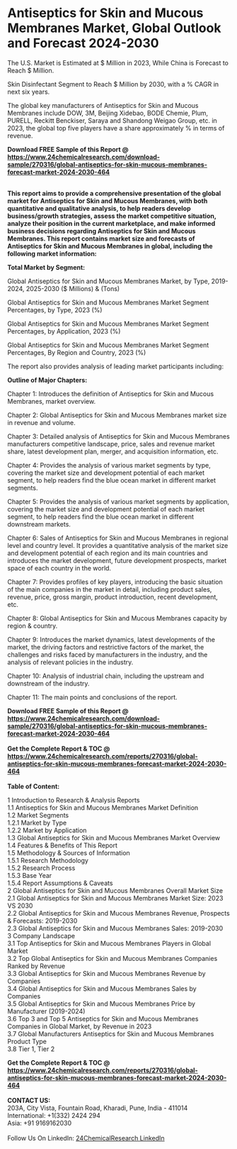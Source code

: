 <h1>Antiseptics for Skin and Mucous Membranes Market, Global Outlook and Forecast 2024-2030</h1><p>
The U.S. Market is Estimated at $ Million in 2023, While China is Forecast to Reach $ Million.</p><p>
Skin Disinfectant Segment to Reach $ Million by 2030, with a % CAGR in next six years.</p><p>
The global key manufacturers of Antiseptics for Skin and Mucous Membranes include DOW, 3M, Beijing Xidebao, BODE Chemie, Plum, PURELL, Reckitt Benckiser, Saraya and Shandong Weigao Group, etc. in 2023, the global top five players have a share approximately % in terms of revenue.</p><div><b>Download FREE Sample of this Report @ 
            <a href="https://www.24chemicalresearch.com/download-sample/270316/global-antiseptics-for-skin-mucous-membranes-forecast-market-2024-2030-464">
            https://www.24chemicalresearch.com/download-sample/270316/global-antiseptics-for-skin-mucous-membranes-forecast-market-2024-2030-464</a></b></div><br><p>
<strong>This report aims to provide a comprehensive presentation of the global market for Antiseptics for Skin and Mucous Membranes, with both quantitative and qualitative analysis, to help readers develop business/growth strategies, assess the market competitive situation, analyze their position in the current marketplace, and make informed business decisions regarding Antiseptics for Skin and Mucous Membranes. This report contains market size and forecasts of Antiseptics for Skin and Mucous Membranes in global, including the following market information:</strong>
</p><p>
<strong>Total Market by Segment:</strong></p><p>
Global Antiseptics for Skin and Mucous Membranes Market, by Type, 2019-2024, 2025-2030 ($ Millions) &amp; (Tons)</p><p>
Global Antiseptics for Skin and Mucous Membranes Market Segment Percentages, by Type, 2023 (%)</p><p>
</p><p>
Global Antiseptics for Skin and Mucous Membranes Market Segment Percentages, by Application, 2023 (%)</p><p>
</p><p>
Global Antiseptics for Skin and Mucous Membranes Market Segment Percentages, By Region and Country, 2023 (%)</p><p>
</p><p>
The report also provides analysis of leading market participants including:</p><p>
</p><p>
</p><p>
</p><p><strong>Outline of Major Chapters:</strong></p><p>
</p><p>Chapter 1: Introduces the definition of Antiseptics for Skin and Mucous Membranes, market overview.</p><p>
Chapter 2: Global Antiseptics for Skin and Mucous Membranes market size in revenue and volume.</p><p>
Chapter 3: Detailed analysis of Antiseptics for Skin and Mucous Membranes manufacturers competitive landscape, price, sales and revenue market share, latest development plan, merger, and acquisition information, etc.</p><p>
Chapter 4: Provides the analysis of various market segments by type, covering the market size and development potential of each market segment, to help readers find the blue ocean market in different market segments.</p><p>
Chapter 5: Provides the analysis of various market segments by application, covering the market size and development potential of each market segment, to help readers find the blue ocean market in different downstream markets.</p><p>
Chapter 6: Sales of Antiseptics for Skin and Mucous Membranes in regional level and country level. It provides a quantitative analysis of the market size and development potential of each region and its main countries and introduces the market development, future development prospects, market space of each country in the world.</p><p>
Chapter 7: Provides profiles of key players, introducing the basic situation of the main companies in the market in detail, including product sales, revenue, price, gross margin, product introduction, recent development, etc.</p><p>
Chapter 8: Global Antiseptics for Skin and Mucous Membranes capacity by region &amp; country.</p><p>
Chapter 9: Introduces the market dynamics, latest developments of the market, the driving factors and restrictive factors of the market, the challenges and risks faced by manufacturers in the industry, and the analysis of relevant policies in the industry.</p><p>
Chapter 10: Analysis of industrial chain, including the upstream and downstream of the industry.</p><p>
Chapter 11: The main points and conclusions of the report.</p><div><b>Download FREE Sample of this Report @ 
            <a href="https://www.24chemicalresearch.com/download-sample/270316/global-antiseptics-for-skin-mucous-membranes-forecast-market-2024-2030-464">
            https://www.24chemicalresearch.com/download-sample/270316/global-antiseptics-for-skin-mucous-membranes-forecast-market-2024-2030-464</a></b></div><br><div><b>Get the Complete Report & TOC @ 
            <a href="https://www.24chemicalresearch.com/reports/270316/global-antiseptics-for-skin-mucous-membranes-forecast-market-2024-2030-464">
            https://www.24chemicalresearch.com/reports/270316/global-antiseptics-for-skin-mucous-membranes-forecast-market-2024-2030-464</a></b></div><br>
            <b>Table of Content:</b><p>1 Introduction to Research & Analysis Reports<br />
    1.1 Antiseptics for Skin and Mucous Membranes Market Definition<br />
    1.2 Market Segments<br />
        1.2.1 Market by Type<br />
        1.2.2 Market by Application<br />
    1.3 Global Antiseptics for Skin and Mucous Membranes Market Overview<br />
    1.4 Features & Benefits of This Report<br />
    1.5 Methodology & Sources of Information<br />
        1.5.1 Research Methodology<br />
        1.5.2 Research Process<br />
        1.5.3 Base Year<br />
        1.5.4 Report Assumptions & Caveats<br />
2 Global Antiseptics for Skin and Mucous Membranes Overall Market Size<br />
    2.1 Global Antiseptics for Skin and Mucous Membranes Market Size: 2023 VS 2030<br />
    2.2 Global Antiseptics for Skin and Mucous Membranes Revenue, Prospects & Forecasts: 2019-2030<br />
    2.3 Global Antiseptics for Skin and Mucous Membranes Sales: 2019-2030<br />
3 Company Landscape<br />
    3.1 Top Antiseptics for Skin and Mucous Membranes Players in Global Market<br />
    3.2 Top Global Antiseptics for Skin and Mucous Membranes Companies Ranked by Revenue<br />
    3.3 Global Antiseptics for Skin and Mucous Membranes Revenue by Companies<br />
    3.4 Global Antiseptics for Skin and Mucous Membranes Sales by Companies<br />
    3.5 Global Antiseptics for Skin and Mucous Membranes Price by Manufacturer (2019-2024)<br />
    3.6 Top 3 and Top 5 Antiseptics for Skin and Mucous Membranes Companies in Global Market, by Revenue in 2023<br />
    3.7 Global Manufacturers Antiseptics for Skin and Mucous Membranes Product Type<br />
    3.8 Tier 1, Tier 2</p><div><b>Get the Complete Report & TOC @ 
            <a href="https://www.24chemicalresearch.com/reports/270316/global-antiseptics-for-skin-mucous-membranes-forecast-market-2024-2030-464">
            https://www.24chemicalresearch.com/reports/270316/global-antiseptics-for-skin-mucous-membranes-forecast-market-2024-2030-464</a></b></div><br><b>CONTACT US:</b><br>
            203A, City Vista, Fountain Road, Kharadi, Pune, India - 411014<br>
            International: +1(332) 2424 294<br>
            Asia: +91 9169162030 <br><br>
            Follow Us On LinkedIn: <a href="https://www.linkedin.com/company/24chemicalresearch/">24ChemicalResearch LinkedIn</a>